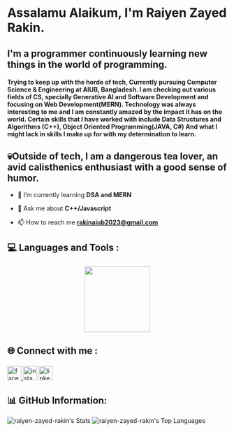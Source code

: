 <h1 align="Left">Assalamu Alaikum, I'm Raiyen Zayed Rakin.</h1>

## I'm a programmer continuously learning new things in the world of programming.

####  Trying to keep up with the horde of tech, Currently pursuing Computer Science & Engineering at AIUB, Bangladesh. I am checking out various fields of CS, specially Generative AI and Software Development and focusing on Web Development(MERN). Technology was always interesting to me and I am constantly amazed by the impact it has on the world. Certain skills that I have worked with include Data Structures and Algorithms (C++), Object Oriented Programming(JAVA, C#) And what I might lack in skills I make up for with my determination to learn. 

## 💀Outside of tech, I am a dangerous tea lover, an avid calisthenics enthusiast with a good sense of humor.

- 🌱 I’m currently learning **DSA and MERN**

- 💬 Ask me about **C++/Javascript**

- 📫 How to reach me **rakinaiub2023@gmail.com**

<h2 align="left">💻 Languages and Tools :</h2>

###

<p align="center">
  <a href="https://skillicons.dev">
    <img src="https://skillicons.dev/icons?i=c,cpp,cs,java,html,css,bootstrap,js,vscode,visualstudio,python,pycharm&perline=6" height="150"/>
  </a>
</p>

###

<h2 align="left">🌐 Connect with me :</h2>

###

<div align="left">
  <a href="https://www.facebook.com/raiyenzayed.rakin/" target="_blank">
    <img src="https://img.shields.io/static/v1?message=Facebook&logo=facebook&label=&color=1877F2&logoColor=white&labelColor=&style=for-the-badge" height="32" alt="facebook logo"  />
  </a>
  <img src="https://img.shields.io/static/v1?message=Instagram&logo=instagram&label=&color=E4405F&logoColor=white&labelColor=&style=for-the-badge" height="32" alt="instagram logo"  />
  <img src="https://img.shields.io/static/v1?message=LinkedIn&logo=linkedin&label=&color=0077B5&logoColor=white&labelColor=&style=for-the-badge" height="32" alt="linkedin logo"  />
</div>

###

<h2 align="left">📊 GitHub Information:</h2>

![raiyen-zayed-rakin's Stats](https://github-readme-stats.vercel.app/api?username=raiyen-zayed-rakin&theme=vue-dark&show_icons=true&hide_border=true&count_private=true)
![raiyen-zayed-rakin's Top Languages](https://github-readme-stats.vercel.app/api/top-langs/?username=raiyen-zayed-rakin&theme=vue-dark&show_icons=true&hide_border=true&layout=compact)


<!--![raiyen-zayed-rakin's Top Languages](https://github-readme-stats.vercel.app/api/top-langs/?username=raiyen-zayed-rakin&theme=vue-dark&show_icons=true&hide_border=false&layout=compact)-->
<!--<img src='https://randommeme-five.vercel.app/' style="height: 400px;"/>-->

<!-- Proudly created with GPRM ( https://gprm.itsvg.in ) -->
